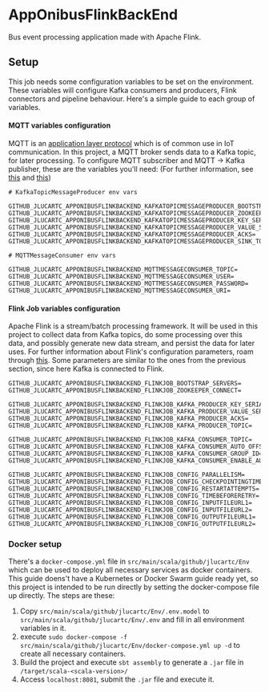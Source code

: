 # AppOnibusFlinkBackEnd

Bus event processing application made with Apache Flink.

## Setup

This job needs some configuration variables to be set on the environment. These variables will configure Kafka consumers
and producers, Flink connectors and pipeline behaviour. Here's a simple guide to each group of variables.

#### MQTT variables configuration
MQTT is an [application layer protocol](https://en.wikipedia.org/wiki/MQTT) which is of common use in IoT communication.
In this project, a MQTT broker sends data to a Kafka topic, for later processing. 
To configure MQTT subscriber and MQTT -> Kafka publisher, these are the variables you'll need: (For further
information, see [this](https://www.eclipse.org/paho/clients/java/) and [this](https://kafka.apache.org/documentation/#producerconfigs))

```
# KafkaTopicMessageProducer env vars

GITHUB_JLUCARTC_APPONIBUSFLINKBACKEND_KAFKATOPICMESSAGEPRODUCER_BOOTSTRAP_SERVERS=
GITHUB_JLUCARTC_APPONIBUSFLINKBACKEND_KAFKATOPICMESSAGEPRODUCER_ZOOKEEPER_CONNECT=
GITHUB_JLUCARTC_APPONIBUSFLINKBACKEND_KAFKATOPICMESSAGEPRODUCER_KEY_SERIALIZER=
GITHUB_JLUCARTC_APPONIBUSFLINKBACKEND_KAFKATOPICMESSAGEPRODUCER_VALUE_SERIALIZER=
GITHUB_JLUCARTC_APPONIBUSFLINKBACKEND_KAFKATOPICMESSAGEPRODUCER_ACKS=
GITHUB_JLUCARTC_APPONIBUSFLINKBACKEND_KAFKATOPICMESSAGEPRODUCER_SINK_TOPIC=

# MQTTMessageConsumer env vars

GITHUB_JLUCARTC_APPONIBUSFLINKBACKEND_MQTTMESSAGECONSUMER_TOPIC=
GITHUB_JLUCARTC_APPONIBUSFLINKBACKEND_MQTTMESSAGECONSUMER_USER=
GITHUB_JLUCARTC_APPONIBUSFLINKBACKEND_MQTTMESSAGECONSUMER_PASSWORD=
GITHUB_JLUCARTC_APPONIBUSFLINKBACKEND_MQTTMESSAGECONSUMER_URI=

```

#### Flink Job variables configuration

Apache Flink is a stream/batch processing framework. It will be used in this project to collect data from Kafka
topics, do some processing over this data, and possibly generate new data stream, and persist the data for later uses.
For further information about Flink's configuration 
parameters, roam through [this](https://ci.apache.org/projects/flink/flink-docs-release-1.10/).
Some parameters are similar to the ones from the previous section, since here Kafka is connected to Flink.
```
GITHUB_JLUCARTC_APPONIBUSFLINKBACKEND_FLINKJOB_BOOTSTRAP_SERVERS=
GITHUB_JLUCARTC_APPONIBUSFLINKBACKEND_FLINKJOB_ZOOKEEPER_CONNECT=

GITHUB_JLUCARTC_APPONIBUSFLINKBACKEND_FLINKJOB_KAFKA_PRODUCER_KEY_SERIALIZER=
GITHUB_JLUCARTC_APPONIBUSFLINKBACKEND_FLINKJOB_KAFKA_PRODUCER_VALUE_SERIALIZER=
GITHUB_JLUCARTC_APPONIBUSFLINKBACKEND_FLINKJOB_KAFKA_PRODUCER_ACKS=
GITHUB_JLUCARTC_APPONIBUSFLINKBACKEND_FLINKJOB_KAFKA_PRODUCER_TOPIC=

GITHUB_JLUCARTC_APPONIBUSFLINKBACKEND_FLINKJOB_KAFKA_CONSUMER_TOPIC=
GITHUB_JLUCARTC_APPONIBUSFLINKBACKEND_FLINKJOB_KAFKA_CONSUMER_AUTO_OFFSET_RESET=
GITHUB_JLUCARTC_APPONIBUSFLINKBACKEND_FLINKJOB_KAFKA_CONSUMER_GROUP_ID=
GITHUB_JLUCARTC_APPONIBUSFLINKBACKEND_FLINKJOB_KAFKA_CONSUMER_ENABLE_AUTO_COMMIT=

GITHUB_JLUCARTC_APPONIBUSFLINKBACKEND_FLINKJOB_CONFIG_PARALLELISM=
GITHUB_JLUCARTC_APPONIBUSFLINKBACKEND_FLINKJOB_CONFIG_CHECKPOINTINGTIMEINTERVAL=
GITHUB_JLUCARTC_APPONIBUSFLINKBACKEND_FLINKJOB_CONFIG_RESTARTATTEMPTS=
GITHUB_JLUCARTC_APPONIBUSFLINKBACKEND_FLINKJOB_CONFIG_TIMEBEFORERETRY=
GITHUB_JLUCARTC_APPONIBUSFLINKBACKEND_FLINKJOB_CONFIG_INPUTFILEURL1=
GITHUB_JLUCARTC_APPONIBUSFLINKBACKEND_FLINKJOB_CONFIG_INPUTFILEURL2=
GITHUB_JLUCARTC_APPONIBUSFLINKBACKEND_FLINKJOB_CONFIG_OUTPUTFILEURL1=
GITHUB_JLUCARTC_APPONIBUSFLINKBACKEND_FLINKJOB_CONFIG_OUTPUTFILEURL2=
```

### Docker setup
There's a `docker-compose.yml` file in `src/main/scala/github/jlucartc/Env` which can be used to deploy all necessary
services as docker containers. This guide doens't have a Kubernetes or Docker Swarm guide ready yet, so this project is
intended to be run directly by setting the docker-compose file up directly. The steps are these:

1. Copy `src/main/scala/github/jlucartc/Env/.env.model` to `src/main/scala/github/jlucartc/Env/.env` and fill in all
   environment variables in it.<br>
2. execute `sudo docker-compose -f src/main/scala/github/jlucartc/Env/docker-compose.yml up -d` to create all
   necessary containers.<br>
3. Build the project and execute `sbt assembly` to generate a `.jar` file in `/target/scala-<scala-version>/`<br>
4. Access `localhost:8081`, submit the `.jar` file and execute it.